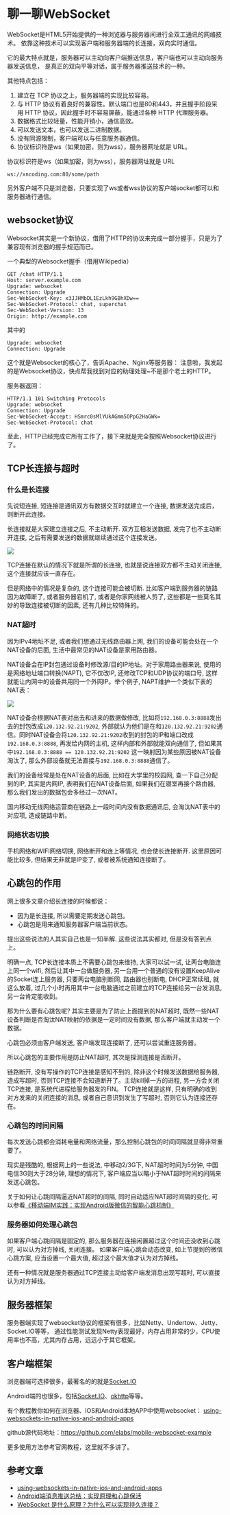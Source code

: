 # 聊一聊WebSocket

WebSocket是HTML5开始提供的一种浏览器与服务器间进行全双工通讯的网络技术。
依靠这种技术可以实现客户端和服务器端的长连接，双向实时通信。

它的最大特点就是，服务器可以主动向客户端推送信息，客户端也可以主动向服务器发送信息，
是真正的双向平等对话，属于服务器推送技术的一种。

其他特点包括：

1. 建立在 TCP 协议之上，服务器端的实现比较容易。
2. 与 HTTP 协议有着良好的兼容性。默认端口也是80和443，并且握手阶段采用 HTTP 协议，因此握手时不容易屏蔽，能通过各种 HTTP 代理服务器。
3. 数据格式比较轻量，性能开销小，通信高效。
4. 可以发送文本，也可以发送二进制数据。
5. 没有同源限制，客户端可以与任意服务器通信。
6. 协议标识符是ws（如果加密，则为wss），服务器网址就是 URL。

协议标识符是ws（如果加密，则为wss），服务器网址就是 URL

```
ws://xncoding.com:80/some/path
```

另外客户端不只是浏览器，只要实现了ws或者wss协议的客户端socket都可以和服务器进行通信。

## websocket协议

Websocket其实是一个新协议，借用了HTTP的协议来完成一部分握手，只是为了兼容现有浏览器的握手规范而已。

一个典型的Websocket握手（借用Wikipedia）
```
GET /chat HTTP/1.1
Host: server.example.com
Upgrade: websocket
Connection: Upgrade
Sec-WebSocket-Key: x3JJHMbDL1EzLkh9GBhXDw==
Sec-WebSocket-Protocol: chat, superchat
Sec-WebSocket-Version: 13
Origin: http://example.com
```

其中的
```
Upgrade: websocket
Connection: Upgrade
```
这个就是Websocket的核心了，告诉Apache、Nginx等服务器：
注意啦，我发起的是Websocket协议，快点帮我找到对应的助理处理~不是那个老土的HTTP。

服务器返回：
```
HTTP/1.1 101 Switching Protocols
Upgrade: websocket
Connection: Upgrade
Sec-WebSocket-Accept: HSmrc0sMlYUkAGmm5OPpG2HaGWk=
Sec-WebSocket-Protocol: chat
```

至此，HTTP已经完成它所有工作了，接下来就是完全按照Websocket协议进行了。

## TCP长连接与超时

### 什么是长连接

先说短连接, 短连接是通讯双方有数据交互时就建立一个连接, 数据发送完成后，则断开此连接。

长连接就是大家建立连接之后, 不主动断开. 双方互相发送数据, 发完了也不主动断开连接, 
之后有需要发送的数据就继续通过这个连接发送。

![](https://xnstatic-1253397658.file.myqcloud.com/websocket01.png)

TCP连接在默认的情况下就是所谓的长连接, 也就是说连接双方都不主动关闭连接, 这个连接就应该一直存在。

但是网络中的情况是复杂的, 这个连接可能会被切断. 比如客户端到服务器的链路因为故障断了, 或者服务器宕机了, 
或者是你家网线被人剪了, 这些都是一些莫名其妙的导致连接被切断的因素, 还有几种比较特殊的。

### NAT超时

因为IPv4地址不足, 或者我们想通过无线路由器上网, 我们的设备可能会处在一个NAT设备的后面, 生活中最常见的NAT设备是家用路由器。

NAT设备会在IP封包通过设备时修改源/目的IP地址。对于家用路由器来说, 使用的是网络地址端口转换(NAPT), 
它不仅改IP, 还修改TCP和UDP协议的端口号, 这样就能让内网中的设备共用同一个外网IP。举个例子, NAPT维护一个类似下表的NAT表：

![](https://xnstatic-1253397658.file.myqcloud.com/websocket02.png)

NAT设备会根据NAT表对出去和进来的数据做修改, 比如将`192.168.0.3:8888`发出去的封包改成`120.132.92.21:9202`, 
外部就认为他们是在和`120.132.92.21:9202`通信。同时NAT设备会将`120.132.92.21:9202`收到的封包的IP和端口改成`192.168.0.3:8888`, 
再发给内网的主机, 这样内部和外部就能双向通信了, 但如果其中`192.168.0.3:8888 == 120.132.92.21:9202`
这一映射因为某些原因被NAT设备淘汰了, 那么外部设备就无法直接与`192.168.0.3:8888`通信了。

我们的设备经常是处在NAT设备的后面, 比如在大学里的校园网, 查一下自己分配到的IP, 其实是内网IP, 表明我们在NAT设备后面, 
如果我们在寝室再接个路由器, 那么我们发出的数据包会多经过一次NAT。

国内移动无线网络运营商在链路上一段时间内没有数据通讯后, 会淘汰NAT表中的对应项, 造成链路中断。

### 网络状态切换

手机网络和WIFI网络切换, 网络断开和连上等情况, 也会使长连接断开. 这里原因可能比较多, 但结果无非就是IP变了, 或者被系统通知连接断了。

## 心跳包的作用

网上很多文章介绍长连接的时候都说：

* 因为是长连接, 所以需要定期发送心跳包。
* 心跳包是用来通知服务器客户端当前状态。

提出这些说法的人其实自己也是一知半解. 这些说法其实都对, 但是没有答到点上。

明确一点, TCP长连接本质上不需要心跳包来维持, 大家可以试一试, 让两台电脑连上同一个wifi, 然后让其中一台做服务器, 
另一台用一个普通的没有设置KeepAlive的Socket连上服务器, 只要两台电脑别断网, 路由器也别断电, 
DHCP正常续租, 就这么放着, 过几个小时再用其中一台电脑通过之前建立的TCP连接给另一台发消息, 另一台肯定能收到。

那为什么要有心跳包呢? 其实主要是为了防止上面提到的NAT超时, 
既然一些NAT设备判断是否淘汰NAT映射的依据是一定时间没有数据, 那么客户端就主动发一个数据。

心跳包必须由客户端发送, 客户端发现连接断了, 还可以尝试重连服务器。

所以心跳包的主要作用是防止NAT超时, 其次是探测连接是否断开。

链路断开, 没有写操作的TCP连接是感知不到的, 除非这个时候发送数据给服务器, 造成写超时, 
否则TCP连接不会知道断开了。主动kill掉一方的进程, 另一方会关闭TCP连接, 是系统代进程给服务器发的FIN。
TCP连接就是这样, 只有明确的收到对方发来的关闭连接的消息, 或者自己意识到发生了写超时, 否则它认为连接还存在。

### 心跳包的时间间隔

每次发送心跳都会消耗电量和网络流量，那么控制心跳包的时间间隔就显得非常重要了。

现实是残酷的, 根据网上的一些说法, 中移动2/3G下, NAT超时时间为5分钟, 中国电信3G则大于28分钟, 
理想的情况下, 客户端应当以略小于NAT超时时间的间隔来发送心跳包。

关于如何让心跳间隔逼近NAT超时的间隔, 同时自动适应NAT超时间隔的变化, 
可以参看[《移动端IM实践：实现Android版微信的智能心跳机制》](http://www.52im.net/thread-120-1-1.html)

### 服务器如何处理心跳包

如果客户端心跳间隔是固定的, 那么服务器在连接闲置超过这个时间还没收到心跳时, 可以认为对方掉线, 关闭连接。
如果客户端心跳会动态改变, 如上节提到的微信心跳方案, 应当设置一个最大值, 超过这个最大值才认为对方掉线。

还有一种情况就是服务器通过TCP连接主动给客户端发消息出现写超时, 可以直接认为对方掉线。

## 服务器框架

服务器端实现了websocket协议的框架有很多，比如Netty、Undertow、Jetty、Socket.IO等等，
通过性能测试发现Netty表现最好，内存占用非常的少，CPU使用率也不高，尤其内存占用，远远小于其它框架。

## 客户端框架

浏览器端可选择很多，最著名的的就是[Socket.IO](https://socket.io/)

Android端的也很多，包括[Socket.IO](https://socket.io/)、[okhttp](https://github.com/square/okhttp)等等。

有个教程教你如何在浏览器、IOS和Android本地APP中使用websocket：
[using-websockets-in-native-ios-and-android-apps](https://www.varvet.com/blog/using-websockets-in-native-ios-and-android-apps/)

github源代码地址：<https://github.com/elabs/mobile-websocket-example>

更多使用方法参考官网教程，这里就不多讲了。


## 参考文章

* [using-websockets-in-native-ios-and-android-apps](https://www.varvet.com/blog/using-websockets-in-native-ios-and-android-apps/)
* [Android端消息推送总结：实现原理和心跳保活](http://www.52im.net/thread-341-1-1.html)
* [WebSocket 是什么原理？为什么可以实现持久连接？](https://www.zhihu.com/question/20215561)


